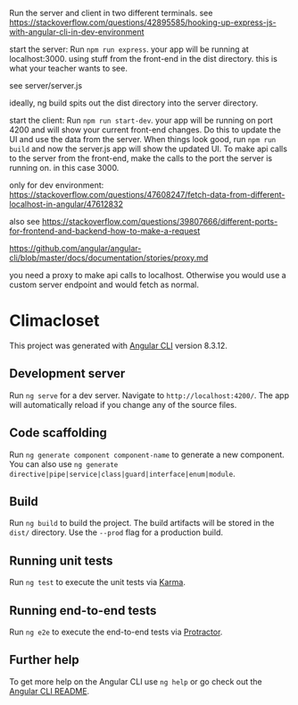 
Run the server and client in two different terminals. see https://stackoverflow.com/questions/42895585/hooking-up-express-js-with-angular-cli-in-dev-environment

start the server: Run `npm run express`. your app will be running at localhost:3000. using stuff from the front-end in the dist directory. this is what your teacher wants to see.

see server/server.js

ideally, ng build spits out the dist directory into the server directory.

start the client: Run `npm run start-dev`. your app will be running on port 4200 and will show your current front-end changes. Do this to update the UI and use the data from the server. When things look good, run `npm run build` and now the server.js app will show the updated UI. To make api calls to the server from the front-end, make the calls to the port the server is running on. in this case 3000.

only for dev environment: https://stackoverflow.com/questions/47608247/fetch-data-from-different-localhost-in-angular/47612832

also see https://stackoverflow.com/questions/39807666/different-ports-for-frontend-and-backend-how-to-make-a-request

https://github.com/angular/angular-cli/blob/master/docs/documentation/stories/proxy.md


you need a proxy to make api calls to localhost. Otherwise you would use a custom server endpoint and would fetch as normal.


# Climacloset

This project was generated with [Angular CLI](https://github.com/angular/angular-cli) version 8.3.12.

## Development server

Run `ng serve` for a dev server. Navigate to `http://localhost:4200/`. The app will automatically reload if you change any of the source files.

## Code scaffolding

Run `ng generate component component-name` to generate a new component. You can also use `ng generate directive|pipe|service|class|guard|interface|enum|module`.

## Build

Run `ng build` to build the project. The build artifacts will be stored in the `dist/` directory. Use the `--prod` flag for a production build.

## Running unit tests

Run `ng test` to execute the unit tests via [Karma](https://karma-runner.github.io).

## Running end-to-end tests

Run `ng e2e` to execute the end-to-end tests via [Protractor](http://www.protractortest.org/).

## Further help

To get more help on the Angular CLI use `ng help` or go check out the [Angular CLI README](https://github.com/angular/angular-cli/blob/master/README.md).
